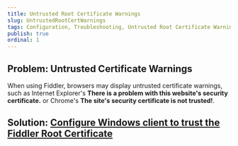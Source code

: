 ```yaml
---
title: Untrusted Root Certificate Warnings
slug: UntrustedRootCertWarnings
tags: Configuration, Troubleshooting, Untrusted Root Certificate Warnings, FiddlerRoot
publish: true
ordinal: 1
---
```


Problem: Untrusted Certificate Warnings
---------------------------------------

When using Fiddler, browsers may display untrusted certificate warnings, such as Internet Explorer's **There is a problem with this website's security certificate.** or Chrome's **The site's security certificate is not trusted!**.

Solution: [Configure Windows client to trust the Fiddler Root Certificate][1]
--------------------------------------------

[1]: ../Tasks/TrustFiddlerRootCert.md

